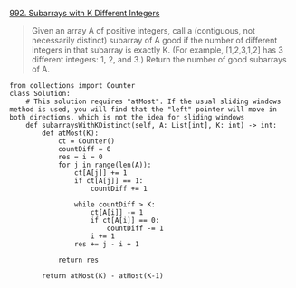 [992. Subarrays with K Different Integers](https://leetcode.com/problems/subarrays-with-k-different-integers/)

> Given an array A of positive integers, call a (contiguous, not necessarily distinct) subarray of A good if the number of different integers in that subarray is exactly K. (For example, [1,2,3,1,2] has 3 different integers: 1, 2, and 3.) Return the number of good subarrays of A.

```
from collections import Counter
class Solution:
    # This solution requires "atMost". If the usual sliding windows method is used, you will find that the "left" pointer will move in both directions, which is not the idea for sliding windows
    def subarraysWithKDistinct(self, A: List[int], K: int) -> int:
        def atMost(K):
            ct = Counter()
            countDiff = 0
            res = i = 0
            for j in range(len(A)):
                ct[A[j]] += 1
                if ct[A[j]] == 1:
                    countDiff += 1

                while countDiff > K:
                    ct[A[i]] -= 1
                    if ct[A[i]] == 0:
                        countDiff -= 1
                    i += 1
                res += j - i + 1
            
            return res
        
        return atMost(K) - atMost(K-1)
```